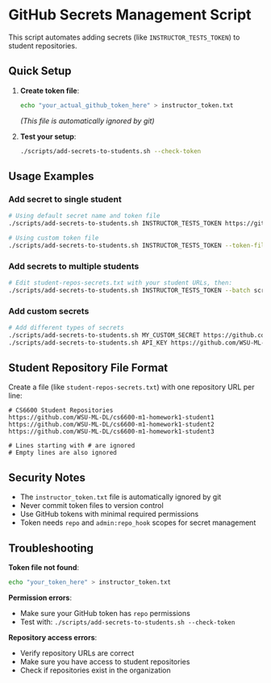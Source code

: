 # GitHub Secrets Management Script

This script automates adding secrets (like `INSTRUCTOR_TESTS_TOKEN`) to student repositories.

## Quick Setup

1. **Create token file**:
   ```bash
   echo "your_actual_github_token_here" > instructor_token.txt
   ```
   *(This file is automatically ignored by git)*

2. **Test your setup**:
   ```bash
   ./scripts/add-secrets-to-students.sh --check-token
   ```

## Usage Examples

### Add secret to single student
```bash
# Using default secret name and token file
./scripts/add-secrets-to-students.sh INSTRUCTOR_TESTS_TOKEN https://github.com/WSU-ML-DL/cs6600-m1-homework1-student123

# Using custom token file
./scripts/add-secrets-to-students.sh INSTRUCTOR_TESTS_TOKEN --token-file my_token.txt https://github.com/WSU-ML-DL/cs6600-m1-homework1-student123
```

### Add secrets to multiple students
```bash
# Edit student-repos-secrets.txt with your student URLs, then:
./scripts/add-secrets-to-students.sh INSTRUCTOR_TESTS_TOKEN --batch scripts/student-repos-secrets.txt
```

### Add custom secrets
```bash
# Add different types of secrets
./scripts/add-secrets-to-students.sh MY_CUSTOM_SECRET https://github.com/WSU-ML-DL/cs6600-m1-homework1-student123
./scripts/add-secrets-to-students.sh API_KEY https://github.com/WSU-ML-DL/cs6600-m1-homework1-student123
```

## Student Repository File Format

Create a file (like `student-repos-secrets.txt`) with one repository URL per line:
```text
# CS6600 Student Repositories
https://github.com/WSU-ML-DL/cs6600-m1-homework1-student1
https://github.com/WSU-ML-DL/cs6600-m1-homework1-student2
https://github.com/WSU-ML-DL/cs6600-m1-homework1-student3

# Lines starting with # are ignored
# Empty lines are also ignored
```

## Security Notes

- The `instructor_token.txt` file is automatically ignored by git
- Never commit token files to version control
- Use GitHub tokens with minimal required permissions
- Token needs `repo` and `admin:repo_hook` scopes for secret management

## Troubleshooting

**Token file not found**:
```bash
echo "your_token_here" > instructor_token.txt
```

**Permission errors**:
- Make sure your GitHub token has `repo` permissions
- Test with: `./scripts/add-secrets-to-students.sh --check-token`

**Repository access errors**:
- Verify repository URLs are correct
- Make sure you have access to student repositories
- Check if repositories exist in the organization
